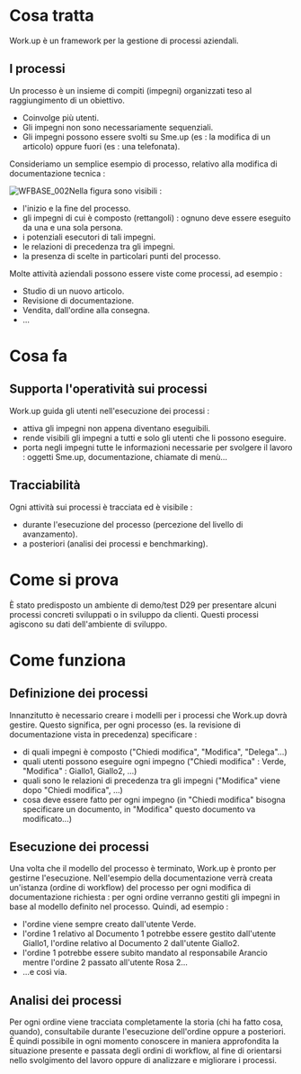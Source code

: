 # Cosa tratta

Work.up è un framework per la gestione di processi aziendali.

## I processi

Un processo è un insieme di compiti (impegni) organizzati teso al raggiungimento di un obiettivo.
 * Coinvolge più utenti.
 * Gli impegni non sono necessariamente sequenziali.
 * Gli impegni possono essere svolti su Sme.up (es :  la modifica di un articolo) oppure fuori (es :  una telefonata).

Consideriamo un semplice esempio di processo, relativo alla modifica di documentazione tecnica : 

![WFBASE_002](http://localhost:3000/immagini/WFBASE_023/WFBASE_002.png)Nella figura sono visibili : 
 * l'inizio e la fine del processo.
 * gli impegni di cui è composto (rettangoli) :  ognuno deve essere eseguito da una e una sola persona.
 * i potenziali esecutori di tali impegni.
 * le relazioni di precedenza tra gli impegni.
 * la presenza di scelte in particolari punti del processo.


Molte attività aziendali possono essere viste come processi, ad esempio : 
 * Studio di un nuovo articolo.
 * Revisione di documentazione.
 * Vendita, dall'ordine alla consegna.
 * ...

# Cosa fa

## Supporta l'operatività sui processi

Work.up guida gli utenti nell'esecuzione dei processi : 
 * attiva gli impegni non appena diventano eseguibili.
 * rende visibili gli impegni a tutti e solo gli utenti che li possono eseguire.
 * porta negli impegni tutte le informazioni necessarie per svolgere il lavoro :  oggetti Sme.up, documentazione, chiamate di menù...

## Tracciabilità

Ogni attività sui processi è tracciata ed è visibile : 
 * durante l'esecuzione del processo (percezione del livello di avanzamento).
 * a posteriori (analisi dei processi e benchmarking).


# Come si prova

È stato predisposto un ambiente di demo/test D29 per presentare alcuni processi concreti sviluppati o in sviluppo da clienti. Questi processi agiscono su dati dell'ambiente di sviluppo.

# Come funziona

## Definizione dei processi

Innanzitutto è necessario creare i modelli per i processi che Work.up dovrà gestire. Questo significa, per ogni processo (es. la revisione di documentazione vista in precedenza) specificare : 
 * di quali impegni è composto ("Chiedi modifica", "Modifica", "Delega"...)
 * quali utenti possono eseguire ogni impegno ("Chiedi modifica" :  Verde, "Modifica" :  Giallo1, Giallo2, ...)
 * quali sono le relazioni di precedenza tra gli impegni ("Modifica" viene dopo "Chiedi modifica", ...)
 * cosa deve essere fatto per ogni impegno (in "Chiedi modifica" bisogna specificare un documento, in "Modifica" questo documento va modificato...)

## Esecuzione dei processi

Una volta che il modello del processo è terminato, Work.up è pronto per gestirne l'esecuzione.
Nell'esempio della documentazione verrà creata un'istanza (ordine di workflow) del processo per ogni modifica di documentazione richiesta :  per ogni ordine verranno gestiti gli impegni in base al modello definito nel processo.
Quindi, ad esempio : 
 * l'ordine viene sempre creato dall'utente Verde.
 * l'ordine 1 relativo al Documento 1 potrebbe essere gestito dall'utente Giallo1, l'ordine relativo al Documento 2 dall'utente Giallo2.
 * l'ordine 1 potrebbe essere subito mandato al responsabile Arancio mentre l'ordine 2 passato all'utente Rosa 2...
 * ...e così via.

## Analisi dei processi

Per ogni ordine viene tracciata completamente la storia (chi ha fatto cosa, quando), consultabile durante l'esecuzione dell'ordine oppure a posteriori.
È quindi possibile in ogni momento conoscere in maniera approfondita la situazione presente e passata degli ordini di workflow, al fine di orientarsi nello svolgimento del lavoro oppure di analizzare e migliorare i processi.
